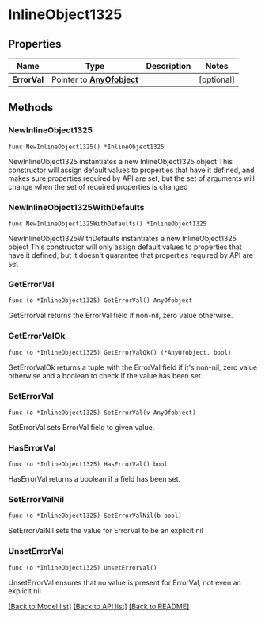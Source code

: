 # InlineObject1325

## Properties

Name | Type | Description | Notes
------------ | ------------- | ------------- | -------------
**ErrorVal** | Pointer to [**AnyOfobject**](anyOf&lt;object&gt;.md) |  | [optional] 

## Methods

### NewInlineObject1325

`func NewInlineObject1325() *InlineObject1325`

NewInlineObject1325 instantiates a new InlineObject1325 object
This constructor will assign default values to properties that have it defined,
and makes sure properties required by API are set, but the set of arguments
will change when the set of required properties is changed

### NewInlineObject1325WithDefaults

`func NewInlineObject1325WithDefaults() *InlineObject1325`

NewInlineObject1325WithDefaults instantiates a new InlineObject1325 object
This constructor will only assign default values to properties that have it defined,
but it doesn't guarantee that properties required by API are set

### GetErrorVal

`func (o *InlineObject1325) GetErrorVal() AnyOfobject`

GetErrorVal returns the ErrorVal field if non-nil, zero value otherwise.

### GetErrorValOk

`func (o *InlineObject1325) GetErrorValOk() (*AnyOfobject, bool)`

GetErrorValOk returns a tuple with the ErrorVal field if it's non-nil, zero value otherwise
and a boolean to check if the value has been set.

### SetErrorVal

`func (o *InlineObject1325) SetErrorVal(v AnyOfobject)`

SetErrorVal sets ErrorVal field to given value.

### HasErrorVal

`func (o *InlineObject1325) HasErrorVal() bool`

HasErrorVal returns a boolean if a field has been set.

### SetErrorValNil

`func (o *InlineObject1325) SetErrorValNil(b bool)`

 SetErrorValNil sets the value for ErrorVal to be an explicit nil

### UnsetErrorVal
`func (o *InlineObject1325) UnsetErrorVal()`

UnsetErrorVal ensures that no value is present for ErrorVal, not even an explicit nil

[[Back to Model list]](../README.md#documentation-for-models) [[Back to API list]](../README.md#documentation-for-api-endpoints) [[Back to README]](../README.md)


